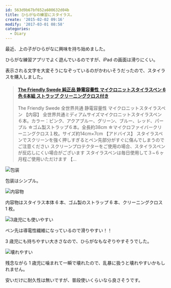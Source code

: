 ```yaml
---
id: 563d9b67bf652a600632d04b
title: ひらがなの練習にスタイラス。
create: '2015-02-02 09:16'
modify: '2017-03-01 08:58'
categories:
  - Diary
---
```


最近、上の子がひらがなに興味を持ち始めました。

ひらがな練習アプリでよく遊んでいるのですが、iPad の画面は滑りにくい。

表示される文字を大変そうになぞっているのがかわいそうだったので、スタイラスを購入しました。

<blockquote class="embedly-card" data-card-key="efc9713d77434ae8b88ef22dda0a91e8" data-card-controls="0" data-card-type="article" data-card-align="left"><h4><a href="https://amzn.to/2OsmVCi">The Friendly Swede 純正品 静電容量性 マイクロニットスタイラスペン 6色 6本組 ストラップ クリーニングクロス付き</a></h4><p>The Friendly Swede 全世界共通 静電容量性 マイクロニットスタイラスペン 【内容】 全世界共通ミディアムサイズマイクロニットスタイラスペン６本。カラー：ピンク、アクアブルー、グリーン、ブルー、レッド、パープル ☆ゴム製ストラップ６本。全長約38cm ☆マイクロファイバークリーニングクロス１枚。サイズ約14cm×7cm 【アドバイス】 スタイラスペンでスクリーンを強く押しすぎるとペン先部分がすぐに傷んでしまうのでご注意ください スクリーンプロテクターをご使用の場合、スタイラスペンが反応しにくい場合がございます スタイラスペンは毎日使用して３~６ヶ月程ご使用いただけます 【...</p></blockquote>
<script async src="//cdn.embedly.com/widgets/platform.js" charset="UTF-8"></script>

<!-- more -->

![包装](/images/2015/02/02/0001.png)

包装はシンプル。

![内容物](/images/2015/02/02/0002.png)

内容物はスタイラス本体 6 本、ゴム製のストラップ 6 本、クリーニングクロス 1 枚。

![3歳児にも使いやすい](/images/2015/02/02/0003.png)

ペン先は導電性繊維になっているので滑りやすい！！

3 歳児にも持ちやすい大きさなので、ひらがなもなぞりやすそうでした。

![壊れやすい](/images/2015/02/02/0004.png)

残念ながら 1 歳児に噛まれて一瞬で壊れたので、乱暴に扱うと壊れやすいかもしれません。

安いだけに耐久性は無いですが、普段使いくらいなら良さそうです。
